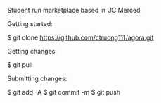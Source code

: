 Student run marketplace based in UC Merced

Getting started: 

$ git clone https://github.com/ctruong111/agora.git

Getting changes:

$ git pull

Submitting changes:

$ git add -A
$ git commit -m <msg>
$ git push
